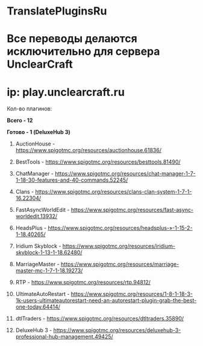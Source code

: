 # TranslatePluginsRu

# Все переводы делаются исключительно для сервера UnclearCraft

# ip: play.unclearcraft.ru

Кол-во плагинов:

**Всего - 12**

**Готово - 1 (DeluxeHub 3)**

1. AuctionHouse - https://www.spigotmc.org/resources/auctionhouse.61836/

2. BestTools - https://www.spigotmc.org/resources/besttools.81490/

3. ChatManager - https://www.spigotmc.org/resources/chat-manager-1-7-1-18-30-features-and-40-commands.52245/

4. Clans - https://www.spigotmc.org/resources/clans-clan-system-1-7-1-16.22304/

5. FastAsyncWorldEdit - https://www.spigotmc.org/resources/fast-async-worldedit.13932/

6. HeadsPlus - https://www.spigotmc.org/resources/headsplus-»-1-15-2-1-18.40265/

7. Iridium Skyblock - https://www.spigotmc.org/resources/iridium-skyblock-1-13-1-18.62480/

8. MarriageMaster - https://www.spigotmc.org/resources/marriage-master-mc-1-7-1-18.19273/

9. RTP - https://www.spigotmc.org/resources/rtp.94812/

10. UltimateAutoRestart - https://www.spigotmc.org/resources/1-8-1-18-3-1k-users-ultimateautorestart-need-an-autorestart-plugin-grab-the-best-one-today.64414/

11. dtlTraders - https://www.spigotmc.org/resources/dtltraders.35890/

12. DeluxeHub 3 - https://www.spigotmc.org/resources/deluxehub-3-professional-hub-management.49425/